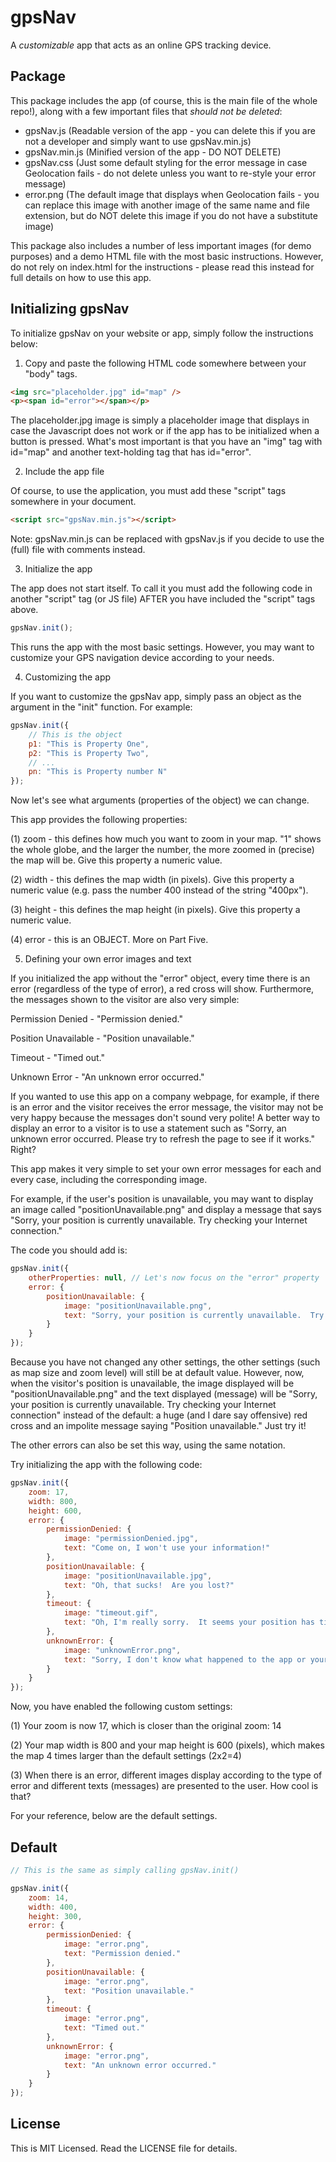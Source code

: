 # gpsNav

A *customizable* app that acts as an online GPS tracking device.

## Package

This package includes the app (of course, this is the main file of the whole repo!), along with a few important files that *should not be deleted*:

 - gpsNav.js (Readable version of the app - you can delete this if you are not a developer and simply want to use gpsNav.min.js)
 - gpsNav.min.js (Minified version of the app - DO NOT DELETE)
 - gpsNav.css (Just some default styling for the error message in case Geolocation fails - do not delete unless you want to re-style your error message)
 - error.png (The default image that displays when Geolocation fails - you can replace this image with another image of the same name and file extension, but do NOT delete this image if you do not have a substitute image)

This package also includes a number of less important images (for demo purposes) and a demo HTML file with the most basic instructions.  However, do not rely on index.html for the instructions - please read this instead for full details on how to use this app.

## Initializing gpsNav

To initialize gpsNav on your website or app, simply follow the instructions below:

1. Copy and paste the following HTML code somewhere between your "body" tags.

```html
<img src="placeholder.jpg" id="map" />
<p><span id="error"></span></p>
```

The placeholder.jpg image is simply a placeholder image that displays in case the Javascript does not work or if the app has to be initialized when a button is pressed.  What's most important is that you have an "img" tag with id="map" and another text-holding tag that has id="error".

2. Include the app file

Of course, to use the application, you must add these "script" tags somewhere in your document.

```html
<script src="gpsNav.min.js"></script>
```

Note: gpsNav.min.js can be replaced with gpsNav.js if you decide to use the (full) file with comments instead.

3. Initialize the app

The app does not start itself.  To call it you must add the following code in another "script" tag (or JS file) AFTER you have included the "script" tags above.

```js
gpsNav.init();
```

This runs the app with the most basic settings.  However, you may want to customize your GPS navigation device according to your needs.

4. Customizing the app

If you want to customize the gpsNav app, simply pass an object as the argument in the "init" function.  For example:

```js
gpsNav.init({
	// This is the object
	p1: "This is Property One",
	p2: "This is Property Two",
	// ...
	pn: "This is Property number N"
});
```

Now let's see what arguments (properties of the object) we can change.

This app provides the following properties:

(1) zoom - this defines how much you want to zoom in your map.  "1" shows the whole globe, and the larger the number, the more zoomed in (precise) the map will be.  Give this property a numeric value.

(2) width - this defines the map width (in pixels).  Give this property a numeric value (e.g. pass the number 400 instead of the string "400px").

(3) height - this defines the map height (in pixels).  Give this property a numeric value.

(4) error - this is an OBJECT.  More on Part Five.

5. Defining your own error images and text

If you initialized the app without the "error" object, every time there is an error (regardless of the type of error), a red cross will show.  Furthermore, the messages shown to the visitor are also very simple:

Permission Denied - "Permission denied."

Position Unavailable - "Position unavailable."

Timeout - "Timed out."

Unknown Error - "An unknown error occurred."

If you wanted to use this app on a company webpage, for example, if there is an error and the visitor receives the error message, the visitor may not be very happy because the messages don't sound very polite!  A better way to display an error to a visitor is to use a statement such as "Sorry, an unknown error occurred.  Please try to refresh the page to see if it works."  Right?

This app makes it very simple to set your own error messages for each and every case, including the corresponding image.

For example, if the user's position is unavailable, you may want to display an image called "positionUnavailable.png" and display a message that says "Sorry, your position is currently unavailable.  Try checking your Internet connection."

The code you should add is:

```js
gpsNav.init({
	otherProperties: null, // Let's now focus on the "error" property
	error: {
		positionUnavailable: {
			image: "positionUnavailable.png",
			text: "Sorry, your position is currently unavailable.  Try checking your Internet connection."
		}
	}
});
```

Because you have not changed any other settings, the other settings (such as map size and zoom level) will still be at default value.  However, now, when the visitor's position is unavailable, the image displayed will be "positionUnavailable.png" and the text displayed (message) will be "Sorry, your position is currently unavailable.  Try checking your Internet connection" instead of the default: a huge (and I dare say offensive) red cross and an impolite message saying "Position unavailable."  Just try it!

The other errors can also be set this way, using the same notation.

Try initializing the app with the following code:

```js
gpsNav.init({
	zoom: 17,
	width: 800,
	height: 600,
	error: {
		permissionDenied: {
			image: "permissionDenied.jpg",
			text: "Come on, I won't use your information!"
		},
		positionUnavailable: {
			image: "positionUnavailable.jpg",
			text: "Oh, that sucks!  Are you lost?"
		},
		timeout: {
			image: "timeout.gif",
			text: "Oh, I'm really sorry.  It seems your position has timed out."
		},
		unknownError: {
			image: "unknownError.png",
			text: "Sorry, I don't know what happened to the app or your computer.  Chances are that the problem is in your computer (haha!*).  *Sorry, that was a bit rude."
		}
	}
});
```

Now, you have enabled the following custom settings:

(1) Your zoom is now 17, which is closer than the original zoom: 14

(2) Your map width is 800 and your map height is 600 (pixels), which makes the map 4 times larger than the default settings (2x2=4)

(3) When there is an error, different images display according to the type of error and different texts (messages) are presented to the user.  How cool is that?

For your reference, below are the default settings.

## Default

```js
// This is the same as simply calling gpsNav.init()

gpsNav.init({
	zoom: 14,
	width: 400,
	height: 300,
	error: {
		permissionDenied: {
			image: "error.png",
			text: "Permission denied."
		},
		positionUnavailable: {
			image: "error.png",
			text: "Position unavailable."
		},
		timeout: {
			image: "error.png",
			text: "Timed out."
		},
		unknownError: {
			image: "error.png",
			text: "An unknown error occurred."
		}
	}
});
```

## License

This is MIT Licensed.  Read the LICENSE file for details.